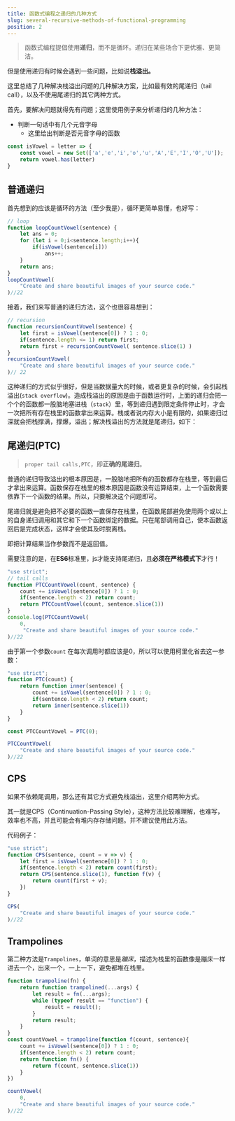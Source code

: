 ```yaml
---
title: 函数式编程之递归的几种方式
slug: several-recursive-methods-of-functional-programming
position: 2
---
```


> 函数式编程提倡使用**递归**，而不是循环。递归在某些场合下更优雅、更简洁。

但是使用递归有时候会遇到一些问题，比如说**栈溢出。**

这里总结了几种解决栈溢出问题的几种解决方案，比如最有效的尾递归（tail call），以及不使用尾递归的其它两种方式。

首先，要解决问题就得先有问题；这里使用例子来分析递归的几种方法：

+ 判断一句话中有几个元音字母
   + 这里给出判断是否元音字母的函数

```javascript
const isVowel = letter => {
    const vowel = new Set(['a','e','i','o','u','A','E','I','O','U']);
    return vowel.has(letter)
}
```

## 普通递归

首先想到的应该是循环的方法（至少我是），循环更简单易懂，也好写：

```javascript
// loop
function loopCountVowel(sentence) {
    let ans = 0;
    for (let i = 0;i<sentence.length;i++){
        if(isVowel(sentence[i]))
            ans++;
    }
    return ans;
}
loopCountVowel(
    "Create and share beautiful images of your source code."
)//22
```

接着，我们来写普通的递归方法，这个也很容易想到：

```javascript
// recursion
function recursionCountVowel(sentence) {
    let first = isVowel(sentence[0]) ? 1 : 0;
    if(sentence.length <= 1) return first;
    return first + recursionCountVowel( sentence.slice(1) )
}
recursionCountVowel(
    "Create and share beautiful images of your source code."
)// 22
```

这种递归的方式似乎很好，但是当数据量大的时候，或者更复杂的时候，会引起栈溢出(`stack overflow`)。造成栈溢出的原因是由于函数运行时，上面的递归会把一个个的函数都一股脑地塞进栈（`stack`）里，等到递归遇到限定条件停止时，才会一次把所有存在栈里的函数拿出来运算。栈或者说内存大小是有限的，如果递归过深就会把栈撑满，撑爆，溢出；解决栈溢出的方法就是尾递归，如下：

## 尾递归(PTC)

> `proper tail calls,PTC`，即**正确的尾递归**。

普通的递归导致溢出的根本原因是，一股脑地把所有的函数都存在栈里，等到最后才拿出来运算。函数保存在栈里的根本原因是函数没有运算结束，上一个函数需要依靠下一个函数的结果。所以，只要解决这个问题即可。

尾递归就是避免把不必要的函数一直保存在栈里，在函数尾部避免使用两个或以上的自身递归调用和其它和下一个函数绑定的数据。只在尾部调用自己，使本函数返回后是完成状态，这样才会使其及时脱离栈。

即把计算结果当作参数而不是返回值。

需要注意的是，在**ES6**标准里，js才能支持尾递归，且**必须在严格模式下**才行！

```javascript
"use strict";
// tail calls
function PTCCountVowel(count, sentence) {
    count += isVowel(sentence[0]) ? 1 : 0;
    if(sentence.length < 2) return count;
    return PTCCountVowel(count, sentence.slice(1))
}
console.log(PTCCountVowel(
    0,
     "Create and share beautiful images of your source code."
)//22
```

由于第一个参数`count` 在每次调用时都应该是0，所以可以使用柯里化省去这一参数：

```javascript
"use strict";
function PTC(count) {
    return function inner(sentence) {
        count += isVowel(sentence[0]) ? 1 : 0;
        if(sentence.length < 2) return count;
        return inner(sentence.slice(1))
    }
}

const PTCCountVowel = PTC(0);

PTCCountVowel(
    "Create and share beautiful images of your source code."
)//22
```

## CPS

如果不依赖尾调用，那么还有其它方式避免栈溢出，这里介绍两种方式。

其一就是CPS（Continuation-Passing Style），这种方法比较难理解，也难写，效率也不高，并且可能会有堆内存存储问题。并不建议使用此方法。

代码例子：

```javascript
"use strict";
function CPS(sentence, count = v => v) {
    let first = isVowel(sentence[0]) ? 1 : 0;
    if(sentence.length < 2) return count(first);
    return CPS(sentence.slice(1), function f(v) {
        return count(first + v);
    })
}

CPS(
    "Create and share beautiful images of your source code."
)//22
```

## Trampolines

第二种方法是`Trampolines`，单词的意思是*蹦床*，描述为栈里的函数像是蹦床一样进去一个，出来一个，一上一下，避免都堆在栈里。

```javascript
function trampoline(fn) {
    return function trampolined(...args) {
        let result = fn(...args);
        while (typeof result == "function") {
            result = result();
        }
        return result;
    }
}
const countVowel = trampoline(function f(count, sentence){
    count += isVowel(sentence[0]) ? 1 : 0;
    if(sentence.length < 2) return count;
    return function fn() {
        return f(count, sentence.slice(1))
    }
})

countVowel(
    0,
    "Create and share beautiful images of your source code."
)//22
```


